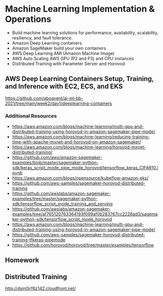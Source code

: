 # Machine Learning Implementation & Operations
- Build machine learning solutions for performance, availability, scalability, resiliency, and fault tolerance.
- Amazon Deep Learning containers
- Amazon SageMaker build your own containers
- AWS Deep Learning AMI (Amazon Machine Image)
- AWS Auto Scaling AWS GPU (P2 and P3) and CPU instances
- Distributed Training with Parameter Server and Horovod

## AWS Deep Learning Containers Setup, Training, and Inference with EC2, ECS, and EKS
https://github.com/aboavent/ai-ml-bb-2021/tree/main/week2/day1/deeplearning-containers

### Additional Resources
- https://aws.amazon.com/blogs/machine-learning/multi-gpu-and-distributed-training-using-horovod-in-amazon-sagemaker-pipe-mode/
- https://aws.amazon.com/blogs/machine-learning/reducing-training-time-with-apache-mxnet-and-horovod-on-amazon-sagemaker/
- https://aws.amazon.com/blogs/machine-learning/horovod-mxnet-distributed-training/
- https://github.com/aws/amazon-sagemaker-examples/blob/master/sagemaker-python-sdk/keras_script_mode_pipe_mode_horovod/tensorflow_keras_CIFAR10.ipynb
- https://aws.amazon.com/blogs/opensource/kubeflow-amazon-eks/
- https://github.com/aws-samples/sagemaker-horovod-distributed-training
- https://github.com/awslabs/amazon-sagemaker-examples/tree/master/sagemaker-python-sdk/tensorflow_script_mode_training_and_serving
- https://github.com/awslabs/amazon-sagemaker-examples/tree/af765120763364193f099af0b283767cc2228ad3/sagemaker-python-sdk/tensorflow_script_mode_horovod
- https://aws.amazon.com/blogs/machine-learning/multi-gpu-and-distributed-training-using-horovod-in-amazon-sagemaker-pipe-mode/
- https://github.com/aws-samples/sagemaker-horovod-distributed-training-tfkeras-pipemode
- https://github.com/horovod/horovod/tree/master/examples/tensorflow

## Homework

## Distributed Training
http://dsjn0irf6z142.cloudfront.net/
